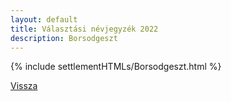 ```yaml
---
layout: default
title: Választási névjegyzék 2022
description: Borsodgeszt
---
```


{% include settlementHTMLs/Borsodgeszt.html %}

[Vissza](./)